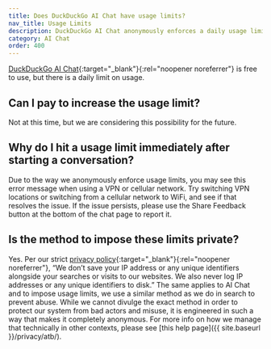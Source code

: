 ```yaml
---
title: Does DuckDuckGo AI Chat have usage limits?
nav_title: Usage Limits
description: DuckDuckGo AI Chat anonymously enforces a daily usage limit.
category: AI Chat
order: 400
---
```


[DuckDuckGo AI Chat](https://duckduckgo.com/aichat){:target="\_blank"}{:rel="noopener noreferrer"} is free to use, but there is a daily limit on usage.

## Can I pay to increase the usage limit?

Not at this time, but we are considering this possibility for the future.

## Why do I hit a usage limit immediately after starting a conversation?

Due to the way we anonymously enforce usage limits, you may see this error message when using a VPN or cellular network. Try switching VPN locations or switching from a cellular network to WiFi, and see if that resolves the issue. If the issue persists, please use the Share Feedback button at the bottom of the chat page to report it.

## Is the method to impose these limits private?

Yes. Per our strict [privacy policy](https://duckduckgo.com/privacy){:target="\_blank"}{:rel="noopener noreferrer"}, “We don’t save your IP address or any unique identifiers alongside your searches or visits to our websites. We also never log IP addresses or any unique identifiers to disk.” The same applies to AI Chat and to impose usage limits, we use a similar method as we do in search to prevent abuse. While we cannot divulge the exact method in order to protect our system from bad actors and misuse, it is engineered in such a way that makes it completely anonymous. For more info on how we manage that technically in other contexts, please see [this help page]({{ site.baseurl }}/privacy/atb/).
